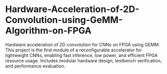 # Hardware-Acceleration-of-2D-Convolution-using-GeMM-Algorithm-on-FPGA
Hardware acceleration of 2D convolution for CNNs on FPGA using GEMM. This project is the first module of a reconfigurable accelerator for lightweight CNNs, enabling fast inference, low power, and efficient FPGA resource usage. Includes modular hardware design, testbench verification, and performance evaluation.
